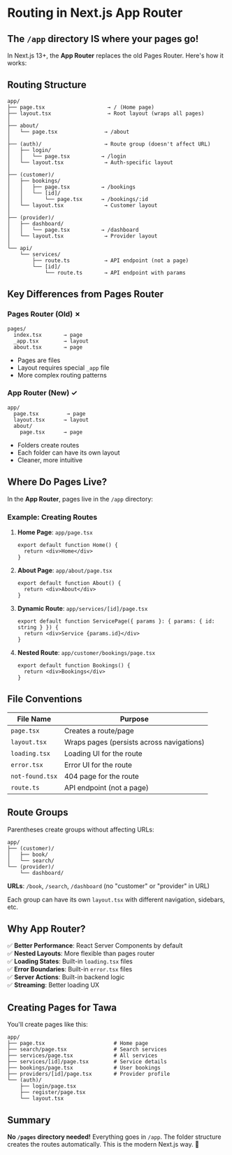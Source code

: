 # Routing in Next.js App Router

## The `/app` directory IS where your pages go!

In Next.js 13+, the **App Router** replaces the old Pages Router. Here's how it works:

## Routing Structure

```
app/
├── page.tsx                    → / (Home page)
├── layout.tsx                  → Root layout (wraps all pages)
│
├── about/
│   └── page.tsx               → /about
│
├── (auth)/                    → Route group (doesn't affect URL)
│   ├── login/
│   │   └── page.tsx          → /login
│   └── layout.tsx             → Auth-specific layout
│
├── (customer)/
│   ├── bookings/
│   │   ├── page.tsx          → /bookings
│   │   └── [id]/
│   │       └── page.tsx      → /bookings/:id
│   └── layout.tsx             → Customer layout
│
├── (provider)/
│   ├── dashboard/
│   │   └── page.tsx          → /dashboard
│   └── layout.tsx             → Provider layout
│
└── api/
    └── services/
        ├── route.ts           → API endpoint (not a page)
        └── [id]/
            └── route.ts       → API endpoint with params
```

## Key Differences from Pages Router

### Pages Router (Old) ✗
```
pages/
  index.tsx       → page
  _app.tsx        → layout
  about.tsx       → page
```
- Pages are files
- Layout requires special `_app` file
- More complex routing patterns

### App Router (New) ✓
```
app/
  page.tsx         → page
  layout.tsx      → layout
  about/
    page.tsx      → page
```
- Folders create routes
- Each folder can have its own layout
- Cleaner, more intuitive

## Where Do Pages Live?

In the **App Router**, pages live in the `/app` directory:

### Example: Creating Routes

1. **Home Page**: `app/page.tsx`
   ```tsx
   export default function Home() {
     return <div>Home</div>
   }
   ```

2. **About Page**: `app/about/page.tsx`
   ```tsx
   export default function About() {
     return <div>About</div>
   }
   ```

3. **Dynamic Route**: `app/services/[id]/page.tsx`
   ```tsx
   export default function ServicePage({ params }: { params: { id: string } }) {
     return <div>Service {params.id}</div>
   }
   ```

4. **Nested Route**: `app/customer/bookings/page.tsx`
   ```tsx
   export default function Bookings() {
     return <div>Bookings</div>
   }
   ```

## File Conventions

| File Name | Purpose |
|-----------|---------|
| `page.tsx` | Creates a route/page |
| `layout.tsx` | Wraps pages (persists across navigations) |
| `loading.tsx` | Loading UI for the route |
| `error.tsx` | Error UI for the route |
| `not-found.tsx` | 404 page for the route |
| `route.ts` | API endpoint (not a page) |

## Route Groups

Parentheses create groups without affecting URLs:

```
app/
├── (customer)/
│   ├── book/
│   └── search/
└── (provider)/
    └── dashboard/
```

**URLs**: `/book`, `/search`, `/dashboard` (no "customer" or "provider" in URL)

Each group can have its own `layout.tsx` with different navigation, sidebars, etc.

## Why App Router?

✅ **Better Performance**: React Server Components by default  
✅ **Nested Layouts**: More flexible than pages router  
✅ **Loading States**: Built-in `loading.tsx` files  
✅ **Error Boundaries**: Built-in `error.tsx` files  
✅ **Server Actions**: Built-in backend logic  
✅ **Streaming**: Better loading UX  

## Creating Pages for Tawa

You'll create pages like this:

```
app/
├── page.tsx                      # Home page
├── search/page.tsx               # Search services
├── services/page.tsx             # All services
├── services/[id]/page.tsx        # Service details
├── bookings/page.tsx             # User bookings
├── providers/[id]/page.tsx       # Provider profile
└── (auth)/
    ├── login/page.tsx
    ├── register/page.tsx
    └── layout.tsx
```

## Summary

**No `/pages` directory needed!** Everything goes in `/app`. The folder structure creates the routes automatically. This is the modern Next.js way. 🚀


